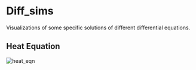 # Diff_sims
Visualizations of some specific solutions of different differential equations.

## Heat Equation

![heat_eqn](https://latex.codecogs.com/png.image?\dpi{110}&space;\frac{\partial{}}{\partial&space;t}u(x,&space;t)&space;=&space;D&space;\frac{\partial^2&space;}{\partial&space;x^2}u(x,&space;t))
